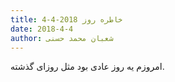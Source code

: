 ```yaml
---
title: خاطره روز 2018-4-4
date: 2018-4-4
author: شعبان محمد حسنی
---
```


امروزم یه روز عادی بود مثل روزای گذشته.